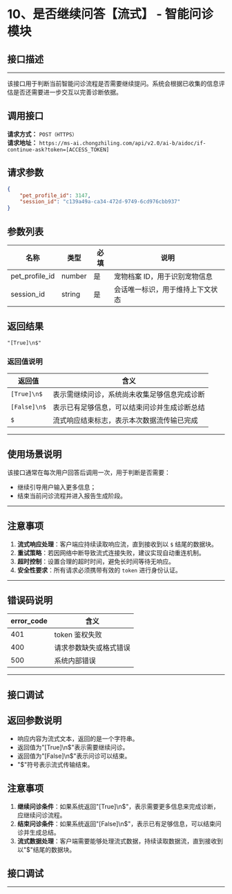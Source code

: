 # 10、是否继续问答【流式】 - 智能问诊模块

## 接口描述
---
该接口用于判断当前智能问诊流程是否需要继续提问。系统会根据已收集的信息评估是否还需要进一步交互以完善诊断依据。

## 调用接口
**请求方式：** `POST（HTTPS）`  
**请求地址：** `https://ms-ai.chongzhiling.com/api/v2.0/ai-b/aidoc/if-continue-ask?token=[ACCESS_TOKEN]`

## 请求参数
```json
{
    "pet_profile_id": 3147,
    "session_id": "c139a49a-ca34-472d-9749-6cd976cbb937"
}
```

## 参数列表

| 名称            | 类型   | 必填 | 说明                  |
| --------------- | ------ | ---- | --------------------- |
| pet_profile_id  | number | 是   | 宠物档案 ID，用于识别宠物信息            |
| session_id      | string | 是   | 会话唯一标识，用于维持上下文状态 |

## 返回结果
```plaintext
"[True]\n$"
```
### 返回值说明

| 返回值           | 含义                                                         |
|------------------|--------------------------------------------------------------|
| `[True]\n$`      | 表示需继续问诊，系统尚未收集足够信息完成诊断                |
| `[False]\n$`     | 表示已有足够信息，可以结束问诊并生成诊断总结                |
| `$`              | 流式响应结束标志，表示本次数据流传输已完成                  |

---

## 使用场景说明

该接口通常在每次用户回答后调用一次，用于判断是否需要：
- 继续引导用户输入更多信息；
- 结束当前问诊流程并进入报告生成阶段。

---

## 注意事项

1. **流式响应处理**：客户端应持续读取响应流，直到接收到以 `$` 结尾的数据块。
2. **重试策略**：若因网络中断导致流式连接失败，建议实现自动重连机制。
3. **超时控制**：设置合理的超时时间，避免长时间等待无响应。
4. **安全性要求**：所有请求必须携带有效的 `token` 进行身份认证。

---

## 错误码说明

| error_code | 含义                             |
|------------|----------------------------------|
| 401        | token 鉴权失败                    |
| 400        | 请求参数缺失或格式错误            |
| 500        | 系统内部错误                      |

---

## 接口调试

<script setup>
import SwaggerUI from '../../../../src/components/SwaggerUI.vue'
</script>

<ClientOnly>
  <SwaggerUI 
    tag="if-continue-ask" 
    type="post" 
    path="/aidoc-exotic/if-continue-ask" 
  />
</ClientOnly>

## 返回参数说明
- 响应内容为流式文本，返回的是一个字符串。
- 返回值为"[True]\n$"表示需要继续问诊。
- 返回值为"[False]\n$"表示问诊可以结束。
- "$"符号表示流式传输结束。

## 注意事项
1. **继续问诊条件**：如果系统返回"[True]\n$"，表示需要更多信息来完成诊断，应继续问诊流程。
2. **结束问诊条件**：如果系统返回"[False]\n$"，表示已有足够信息，可以结束问诊并生成总结。
3. **流式数据处理**：客户端需要能够处理流式数据，持续读取数据流，直到接收到以"$"结尾的数据块。

## 接口调试
---
<script setup>  
import SwaggerUI from '../../../../src/components/SwaggerUI.vue'  
</script>  

<ClientOnly>  
  <SwaggerUI   
    tag="if-continue-ask"   
    type="post"   
    path="/aidoc-exotic/if-continue-ask"
    version="v2"   
  />  
</ClientOnly>  



